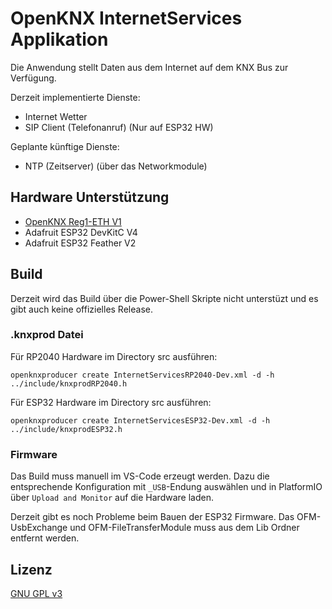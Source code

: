# OpenKNX InternetServices Applikation

Die Anwendung stellt Daten aus dem Internet auf dem KNX Bus zur Verfügung.

Derzeit implementierte Dienste:

- Internet Wetter
- SIP Client (Telefonanruf) (Nur auf ESP32 HW)

Geplante künftige Dienste:

- NTP (Zeitserver) (über das Networkmodule)

## Hardware Unterstützung

- [OpenKNX Reg1-ETH V1](https://github.com/OpenKNX/OpenKNX/wiki/REG1-Eth)
- Adafruit ESP32 DevKitC V4 
- Adafruit ESP32 Feather V2

## Build

Derzeit wird das Build über die Power-Shell Skripte nicht unterstüzt und es gibt auch keine offizielles Release.

### .knxprod Datei

Für RP2040 Hardware im Directory src ausführen:
```
openknxproducer create InternetServicesRP2040-Dev.xml -d -h ../include/knxprodRP2040.h
```

Für ESP32 Hardware im Directory src ausführen:
```
openknxproducer create InternetServicesESP32-Dev.xml -d -h ../include/knxprodESP32.h
```

### Firmware

Das Build muss manuell im VS-Code erzeugt werden. 
Dazu die entsprechende Konfiguration mit `_USB`-Endung auswählen und in PlatformIO über `Upload and Monitor` auf die Hardware laden.

Derzeit gibt es noch Probleme beim Bauen der ESP32 Firmware. 
Das OFM-UsbExchange und OFM-FileTransferModule muss aus dem Lib Ordner entfernt werden.

## Lizenz

[GNU GPL v3](LICENSE)

